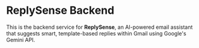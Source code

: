 # ReplySense Backend

This is the backend service for **ReplySense**, an AI-powered email assistant that suggests smart, template-based replies within Gmail using Google's Gemini API.
